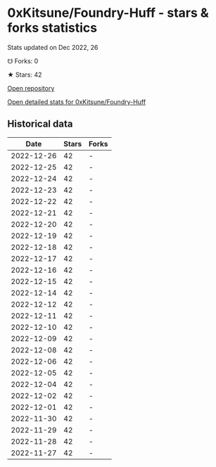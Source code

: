 # 0xKitsune/Foundry-Huff - stars & forks statistics

Stats updated on Dec 2022, 26

☋ Forks: 0

★ Stars: 42

[Open repository](https://github.com/0xKitsune/Foundry-Huff)

[Open detailed stats for 0xKitsune/Foundry-Huff](https://reviewgithub.com/rep/0xKitsune/Foundry-Huff)

## Historical data
| Date | Stars | Forks |
|------|-------|-------|
| 2022-12-26 | 42 | - | 
| 2022-12-25 | 42 | - | 
| 2022-12-24 | 42 | - | 
| 2022-12-23 | 42 | - | 
| 2022-12-22 | 42 | - | 
| 2022-12-21 | 42 | - | 
| 2022-12-20 | 42 | - | 
| 2022-12-19 | 42 | - | 
| 2022-12-18 | 42 | - | 
| 2022-12-17 | 42 | - | 
| 2022-12-16 | 42 | - | 
| 2022-12-15 | 42 | - | 
| 2022-12-14 | 42 | - | 
| 2022-12-12 | 42 | - | 
| 2022-12-11 | 42 | - | 
| 2022-12-10 | 42 | - | 
| 2022-12-09 | 42 | - | 
| 2022-12-08 | 42 | - | 
| 2022-12-06 | 42 | - | 
| 2022-12-05 | 42 | - | 
| 2022-12-04 | 42 | - | 
| 2022-12-02 | 42 | - | 
| 2022-12-01 | 42 | - | 
| 2022-11-30 | 42 | - | 
| 2022-11-29 | 42 | - | 
| 2022-11-28 | 42 | - | 
| 2022-11-27 | 42 | - | 

